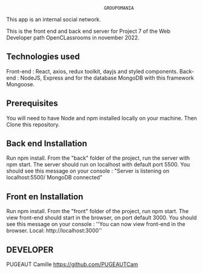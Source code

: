                                         GROUPOMANIA

This app is an internal social network.

This is the front end and back end server for Project 7 of the Web Developer path OpenCLassrooms in november 2022.

## Technologies used ##
Front-end : React, axios, redux toolkit, dayjs and styled components.
Back-end : NodeJS, Express and for the database MongoDB with this framework Mongoose.

## Prerequisites ##
You will need to have Node and npm installed locally on your machine.
Then Clone this repository. 

## Back end Installation ##
Run npm install.
From the "back" folder of the project, run the server with npm start. 
The server should run on localhost with default port 5500.
You should see this message on your console : 
"Server is listening on localhost:5500/
MongoDB connected"

## Front en Installation ##
Run npm install.
From the "front" folder of the project, run npm start. 
The view front-end should start in the browser, on port default 3000.
You should see this message on your console :
''You can now view front-end in the browser.
  Local: http://localhost:3000''


## DEVELOPER ##
PUGEAUT Camille https://github.com/PUGEAUTCam

